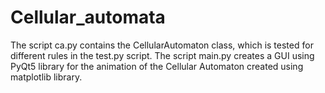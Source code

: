 # Cellular_automata
The script ca.py contains the CellularAutomaton class, which is tested for different rules in the test.py script.
The script main.py creates a GUI using PyQt5 library for the animation of the Cellular Automaton created using matplotlib library.
